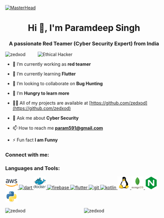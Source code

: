 [![MasterHead](https://www.ukcybersecurity.co.uk/wp-content/uploads/what-is-sql-injection.jpg)](https://github.com/zedxod)
<h1 align="center">Hi 👋, I'm Paramdeep Singh</h1>
<h3 align="center">A passionate Red Teamer (Cyber Security Expert) from India</h3>
<img align="right" alt="Ethical Hacker" width="400" src="https://static.bangkokpost.com/media/content/dcx/2024/02/12/5057729.jpg">

<p align="left"> <img src="https://komarev.com/ghpvc/?username=zedxod&label=Profile%20views&color=0e75b6&style=flat" alt="zedxod" /> </p>

- 🔭 I’m currently working as **red teamer**

- 🌱 I’m currently learning **Flutter**

- 👯 I’m looking to collaborate on **Bug Hunting**

- 🤝 I’m **Hungry to learn more**

- 👨‍💻 All of my projects are available at [https://github.com/zedxod](https://github.com/zedxod)

- 💬 Ask me about **Cyber Security**

- 📫 How to reach me **param591@gmail.com**

- ⚡ Fun fact **I am Funny**

<h3 align="left">Connect with me:</h3>
<p align="left">
</p>

<h3 align="left">Languages and Tools:</h3>
<p align="left"> 
  <a href="https://aws.amazon.com" target="_blank" rel="noreferrer"> 
    <img src="https://raw.githubusercontent.com/devicons/devicon/master/icons/amazonwebservices/amazonwebservices-original-wordmark.svg" alt="aws" width="40" height="40"/> 
  </a> 
  <a href="https://dart.dev" target="_blank" rel="noreferrer"> 
    <img src="https://www.vectorlogo.zone/logos/dartlang/dartlang-icon.svg" alt="dart" width="40" height="40"/> 
  </a> 
  <a href="https://www.docker.com/" target="_blank" rel="noreferrer"> 
    <img src="https://raw.githubusercontent.com/devicons/devicon/master/icons/docker/docker-original-wordmark.svg" alt="docker" width="40" height="40"/> 
  </a> 
  <a href="https://firebase.google.com/" target="_blank" rel="noreferrer"> 
    <img src="https://www.vectorlogo.zone/logos/firebase/firebase-icon.svg" alt="firebase" width="40" height="40"/> 
  </a> 
  <a href="https://flutter.dev" target="_blank" rel="noreferrer"> 
    <img src="https://www.vectorlogo.zone/logos/flutterio/flutterio-icon.svg" alt="flutter" width="40" height="40"/> 
  </a> 
  <a href="https://git-scm.com/" target="_blank" rel="noreferrer"> 
    <img src="https://www.vectorlogo.zone/logos/git-scm/git-scm-icon.svg" alt="git" width="40" height="40"/> 
  </a> 
  <a href="https://kotlinlang.org" target="_blank" rel="noreferrer"> 
    <img src="https://www.vectorlogo.zone/logos/kotlinlang/kotlinlang-icon.svg" alt="kotlin" width="40" height="40"/> 
  </a> 
  <a href="https://www.linux.org/" target="_blank" rel="noreferrer"> 
    <img src="https://raw.githubusercontent.com/devicons/devicon/master/icons/linux/linux-original.svg" alt="linux" width="40" height="40"/> 
  </a> 
  <a href="https://www.mongodb.com/" target="_blank" rel="noreferrer"> 
    <img src="https://raw.githubusercontent.com/devicons/devicon/master/icons/mongodb/mongodb-original-wordmark.svg" alt="mongodb" width="40" height="40"/> 
  </a> 
  <a href="https://www.nginx.com" target="_blank" rel="noreferrer"> 
    <img src="https://raw.githubusercontent.com/devicons/devicon/master/icons/nginx/nginx-original.svg" alt="nginx" width="40" height="40"/> 
  </a> 
  <a href="https://www.python.org" target="_blank" rel="noreferrer"> 
    <img src="https://raw.githubusercontent.com/devicons/devicon/master/icons/python/python-original.svg" alt="python" width="40" height="40"/> 
  </a> 
</p>

<p align="left">
  <img src="https://github-readme-stats.vercel.app/api/top-langs?username=zedxod&show_icons=true&locale=en&layout=compact" alt="zedxod" align="left" />
</p>

<p align="center">
  <img src="https://github-readme-stats.vercel.app/api?username=zedxod&show_icons=true&locale=en" alt="zedxod" />
</p>
